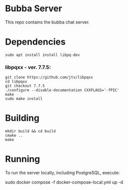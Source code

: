 # Bubba Server

This repo contains the bubba chat server.

# Dependencies


```
sudo apt install install libpq-dev
```

### libpqxx - ver. 7.7.5:
```
git clone https://github.com/jtv/libpqxx
cd libpqxx
git checkout 7.7.5
./configure --disable-documentation CXXFLAGS='-fPIC'
make
sudo make install
```

# Building

```
mkdir build && cd build
cmake ..
make
```

# Running

To run the server locally, including PostgreSQL, execute:

sudo docker compose -f docker-compose-local.yml up -d